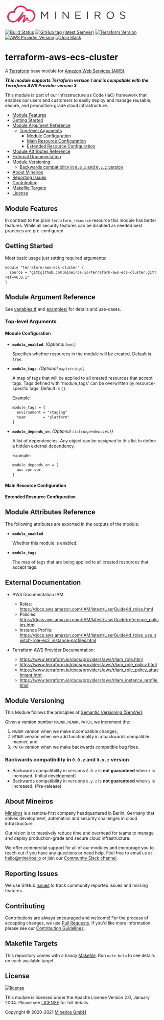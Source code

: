[<img src="https://raw.githubusercontent.com/mineiros-io/brand/3bffd30e8bdbbde32c143e2650b2faa55f1df3ea/mineiros-primary-logo.svg" width="400"/>][homepage]

[![Build Status][badge-build]][build-status]
[![GitHub tag (latest SemVer)][badge-semver]][releases-github]
[![Terraform Version][badge-terraform]][releases-terraform]
[![AWS Provider Version][badge-tf-aws]][releases-aws-provider]
[![Join Slack][badge-slack]][slack]

# terraform-aws-ecs-cluster

A [Terraform] base module for [Amazon Web Services (AWS)][aws].

**_This module supports Terraform version 1
and is compatible with the Terraform AWS Provider version 3._**

<!--
Version [0.y.z](https://github.com/mineiros-io/terraform-aws-ecs-cluster/tree/v0.0.2) of this module is the last to support Terraform version 0.15, 0.14, 0.13 and 0.12.20+ and Terraform AWS provider 3.x and 2.x.
-->

This module is part of our Infrastructure as Code (IaC) framework
that enables our users and customers to easily deploy and manage reusable,
secure, and production-grade cloud infrastructure.

- [Module Features](#module-features)
- [Getting Started](#getting-started)
- [Module Argument Reference](#module-argument-reference)
  - [Top-level Arguments](#top-level-arguments)
    - [Module Configuration](#module-configuration)
    - [Main Resource Configuration](#main-resource-configuration)
    - [Extended Resource Configuration](#extended-resource-configuration)
- [Module Attributes Reference](#module-attributes-reference)
- [External Documentation](#external-documentation)
- [Module Versioning](#module-versioning)
  - [Backwards compatibility in `0.0.z` and `0.y.z` version](#backwards-compatibility-in-00z-and-0yz-version)
- [About Mineiros](#about-mineiros)
- [Reporting Issues](#reporting-issues)
- [Contributing](#contributing)
- [Makefile Targets](#makefile-targets)
- [License](#license)

## Module Features

In contrast to the plain `terraform_resource` resource this module has better features.
While all security features can be disabled as needed best practices
are pre-configured.

<!--
These are some of our custom features:

- **Default Security Settings**:
  secure by default by setting security to `true`, additional security can be added by setting some feature to `enabled`

- **Standard Module Features**:
  Cool Feature of the main resource, tags

- **Extended Module Features**:
  Awesome Extended Feature of an additional related resource,
  and another Cool Feature

- **Additional Features**:
  a Cool Feature that is not actually a resource but a cool set up from us

- _Features not yet implemented_:
  Standard Features missing,
  Extended Features planned,
  Additional Features planned
-->

## Getting Started

Most basic usage just setting required arguments:

```hcl
module "terraform-aws-ecs-cluster" {
  source = "git@github.com:mineiros-io/terraform-aws-ecs-cluster.git?ref=v0.0.1"
}
```

## Module Argument Reference

See [variables.tf] and [examples/] for details and use-cases.

### Top-level Arguments

#### Module Configuration

- **`module_enabled`**: _(Optional `bool`)_

  Specifies whether resources in the module will be created.
  Default is `true`.

- **`module_tags`**: _(Optional `map(string)`)_

  A map of tags that will be applied to all created resources that accept tags. Tags defined with 'module_tags' can be
  overwritten by resource-specific tags.
  Default is `{}`.

  Example:
  ```hcl
  module_tags = {
    environment = "staging"
    team        = "platform"
  }
  ```

- **`module_depends_on`**: _(Optional `list(dependencies)`)_

  A list of dependencies. Any object can be _assigned_ to this list to define a hidden external dependency.

  Example:
  ```hcl
  module_depends_on = [
    aws_vpc.vpc
  ]
  ```

#### Main Resource Configuration

<!-- Example of a required variable:

- **`name`**: **_(Required `string`)_**

  The name of the resource.
  Default is `true`.

-->

<!-- Example of an optional variable:

- **`name`**: _(Optional `string`)_

  The name of the resource.
  Default is `true`.

-->

<!-- Example of an object:
     - We use inline documentation to describe complex objects or lists/maps of complex objects.
     - Please indent each level with 2 spaces so the documentation is rendered in a readable way.

- **`user`**: _(Optional `object(user)`)_

  A user object.
  Default is `true`.

  A/Each `user` object can can the fllowing fields:

  - **`name`**: **_(Required `string`)_**

    The Name of the user.

  - **`description`**: _(Optional `decription`)_

    A description describing the user in more detail.
    Default is "".

  Example
  ```hcl
  user = {
    name        = "marius"
    description = "The guy from Berlin."
  }
  ```
-->



#### Extended Resource Configuration

## Module Attributes Reference

The following attributes are exported in the outputs of the module:

- **`module_enabled`**

  Whether this module is enabled.

- **`module_tags`**

  The map of tags that are being applied to all created resources that accept tags.

## External Documentation

- AWS Documentation IAM:

  - Roles: https://docs.aws.amazon.com/IAM/latest/UserGuide/id_roles.html
  - Policies: https://docs.aws.amazon.com/IAM/latest/UserGuide/reference_policies.html
  - Instance Profile: https://docs.aws.amazon.com/IAM/latest/UserGuide/id_roles_use_switch-role-ec2_instance-profiles.html

- Terraform AWS Provider Documentation:
  - https://www.terraform.io/docs/providers/aws/r/iam_role.html
  - https://www.terraform.io/docs/providers/aws/r/iam_role_policy.html
  - https://www.terraform.io/docs/providers/aws/r/iam_role_policy_attachment.html
  - https://www.terraform.io/docs/providers/aws/r/iam_instance_profile.html

## Module Versioning

This Module follows the principles of [Semantic Versioning (SemVer)].

Given a version number `MAJOR.MINOR.PATCH`, we increment the:

1. `MAJOR` version when we make incompatible changes,
2. `MINOR` version when we add functionality in a backwards compatible manner, and
3. `PATCH` version when we make backwards compatible bug fixes.

### Backwards compatibility in `0.0.z` and `0.y.z` version

- Backwards compatibility in versions `0.0.z` is **not guaranteed** when `z` is increased. (Initial development)
- Backwards compatibility in versions `0.y.z` is **not guaranteed** when `y` is increased. (Pre-release)

## About Mineiros

[Mineiros][homepage] is a remote-first company headquartered in Berlin, Germany
that solves development, automation and security challenges in cloud infrastructure.

Our vision is to massively reduce time and overhead for teams to manage and
deploy production-grade and secure cloud infrastructure.

We offer commercial support for all of our modules and encourage you to reach out
if you have any questions or need help. Feel free to email us at [hello@mineiros.io] or join our
[Community Slack channel][slack].

## Reporting Issues

We use GitHub [Issues] to track community reported issues and missing features.

## Contributing

Contributions are always encouraged and welcome! For the process of accepting changes, we use
[Pull Requests]. If you'd like more information, please see our [Contribution Guidelines].

## Makefile Targets

This repository comes with a handy [Makefile].
Run `make help` to see details on each available target.

## License

[![license][badge-license]][apache20]

This module is licensed under the Apache License Version 2.0, January 2004.
Please see [LICENSE] for full details.

Copyright &copy; 2020-2021 [Mineiros GmbH][homepage]

<!-- References -->

[homepage]: https://mineiros.io/?ref=terraform-aws-ecs-cluster
[hello@mineiros.io]: mailto:hello@mineiros.io

<!-- markdown-link-check-disable -->

[badge-build]: https://github.com/mineiros-io/terraform-aws-ecs-cluster/workflows/Tests/badge.svg

<!-- markdown-link-check-enable -->

[badge-semver]: https://img.shields.io/github/v/tag/mineiros-io/terraform-aws-ecs-cluster.svg?label=latest&sort=semver
[badge-license]: https://img.shields.io/badge/license-Apache%202.0-brightgreen.svg
[badge-terraform]: https://img.shields.io/badge/Terraform-1.x-623CE4.svg?logo=terraform
[badge-slack]: https://img.shields.io/badge/slack-@mineiros--community-f32752.svg?logo=slack

<!-- markdown-link-check-disable -->

[build-status]: https://github.com/mineiros-io/terraform-aws-ecs-cluster/actions
[releases-github]: https://github.com/mineiros-io/terraform-aws-ecs-cluster/releases

<!-- markdown-link-check-enable -->

[releases-terraform]: https://github.com/hashicorp/terraform/releases
[badge-tf-aws]: https://img.shields.io/badge/AWS-3-F8991D.svg?logo=terraform
[releases-aws-provider]: https://github.com/terraform-providers/terraform-provider-aws/releases
[apache20]: https://opensource.org/licenses/Apache-2.0
[slack]: https://join.slack.com/t/mineiros-community/shared_invite/zt-ehidestg-aLGoIENLVs6tvwJ11w9WGg
[terraform]: https://www.terraform.io
[aws]: https://aws.amazon.com/
[semantic versioning (semver)]: https://semver.org/

<!-- markdown-link-check-disable -->

[variables.tf]: https://github.com/mineiros-io/terraform-aws-ecs-cluster/blob/master/variables.tf
[examples/]: https://github.com/mineiros-io/terraform-aws-ecs-cluster/blob/master/examples
[issues]: https://github.com/mineiros-io/terraform-aws-ecs-cluster/issues
[license]: https://github.com/mineiros-io/terraform-aws-ecs-cluster/blob/master/LICENSE
[makefile]: https://github.com/mineiros-io/terraform-aws-ecs-cluster/blob/master/Makefile
[pull requests]: https://github.com/mineiros-io/terraform-aws-ecs-cluster/pulls
[contribution guidelines]: https://github.com/mineiros-io/terraform-aws-ecs-cluster/blob/master/CONTRIBUTING.md

<!-- markdown-link-check-enable -->

